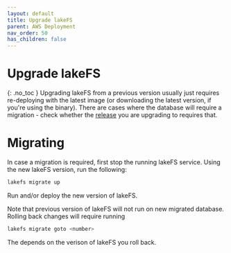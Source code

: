 ```yaml
---
layout: default
title: Upgrade lakeFS
parent: AWS Deployment
nav_order: 50
has_children: false
---
```


# Upgrade lakeFS
{: .no_toc }
Upgrading lakeFS from a previous version usually just requires re-deploying with the latest image (or downloading the latest version, if you're using the binary).
There are cases where the database will require a migration - check whether the [release](https://github.com/treeverse/lakeFS/releases) you are upgrading to requires that.

# Migrating

In case a migration is required, first stop the running lakeFS service.
Using the new lakeFS version, run the following:

```bash
lakefs migrate up
```

Run and/or deploy the new version of lakeFS.

Note that previous version of lakeFS will not run on new migrated database.
Rolling back changes will require running

```bash
lakefs migrate goto <number>
```

The <number> depends on the verison of lakeFS you roll back.
